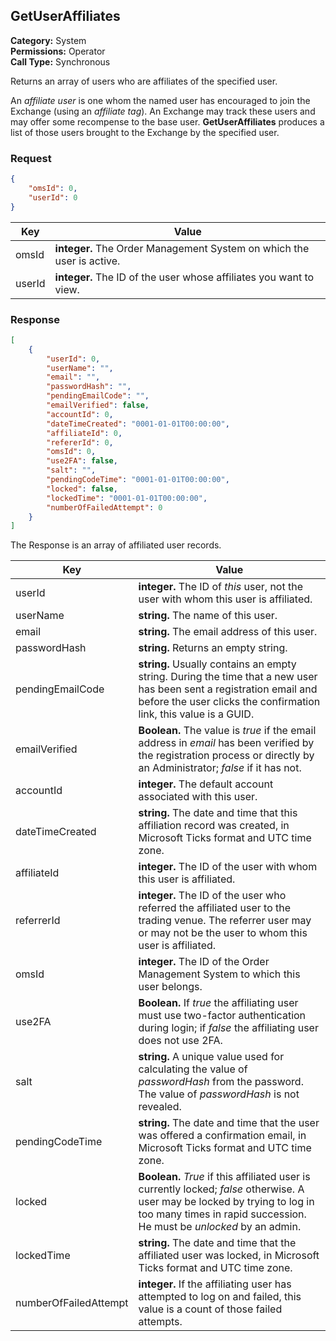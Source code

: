 ## GetUserAffiliates

**Category:** System<br />**Permissions:** Operator<br />**Call Type:** Synchronous

Returns an array of users who are affiliates of the specified user.

An *affiliate user* is one whom the named user has encouraged to join the Exchange (using an *affiliate tag*). An Exchange may track these users and may offer some recompense to the base user. **GetUserAffiliates** produces a list of those users brought to the Exchange by the specified user.

### Request

```json
{
    "omsId": 0,
    "userId": 0
}
```

| Key    | Value                                                        |
| ------ | ------------------------------------------------------------ |
| omsId  | **integer.** The Order Management System on which the user is active. |
| userId | **integer.** The ID of the user whose affiliates you want to view. |

### Response

```json
[
    {
        "userId": 0,
        "userName": "",
        "email": "",
        "passwordHash": "",
        "pendingEmailCode": "",
        "emailVerified": false,
        "accountId": 0,
        "dateTimeCreated": "0001-01-01T00:00:00",
        "affiliateId": 0,
        "refererId": 0,
        "omsId": 0,
        "use2FA": false,
        "salt": "",
        "pendingCodeTime": "0001-01-01T00:00:00",
        "locked": false,
        "lockedTime": "0001-01-01T00:00:00",
        "numberOfFailedAttempt": 0
    }
]
```

The Response is an array of affiliated user records.

| Key                   | Value                                                        |
| --------------------- | ------------------------------------------------------------ |
| userId                | **integer.** The ID of *this* user, not the user with whom this user is affiliated. |
| userName              | **string.** The name of this user.                           |
| email                 | **string.** The email address of this user.                  |
| passwordHash          | **string.** Returns an empty string.       |
| pendingEmailCode      | **string.** Usually contains an empty string. During the time that a new user has been sent a registration email and before the user clicks the confirmation link, this value is a GUID. |
| emailVerified         | **Boolean.** The value is *true* if the email address in *email* has been verified by the registration process or directly by an Administrator; *false* if it has not. |
| accountId             | **integer.** The default account associated with this user.  |
| dateTimeCreated       | **string.** The date and time that this affiliation record was created, in Microsoft Ticks format and UTC time zone. |
| affiliateId           | **integer.** The ID of the user with whom this user is affiliated. |
| referrerId            | **integer.** The ID of the user who referred the affiliated user to the trading venue. The referrer user may or may not be the user to whom this user is affiliated. |
| omsId                 | **integer.** The ID of the Order Management System to which this user belongs. |
| use2FA                | **Boolean.** If *true* the affiliating user must use two-factor authentication during login; if *false* the affiliating user does not use 2FA. |
| salt                  | **string.** A unique value used for calculating the value of *passwordHash* from the password. The value of *passwordHash* is not revealed.  |
| pendingCodeTime       | **string.** The date and time that the user was offered a confirmation email, in Microsoft Ticks format and UTC time zone. |
| locked                | **Boolean.** *True* if this affiliated user is currently locked; *false* otherwise. A user may be locked by trying to log in too many times in rapid succession. He must be *unlocked* by an admin. |
| lockedTime            | **string.** The date and time that the affiliated user was locked, in Microsoft Ticks format and UTC time zone. |
| numberOfFailedAttempt | **integer.** If the affiliating user has attempted to log on and failed, this value is a count of those failed attempts. |


